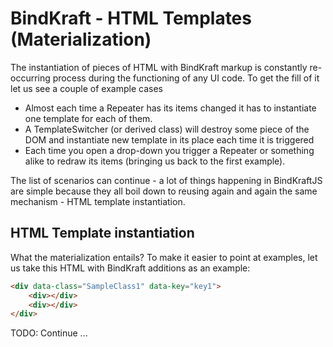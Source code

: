 # BindKraft - HTML Templates (Materialization)

The instantiation of pieces of HTML with BindKraft markup is constantly re-occurring process during the functioning of any UI code. To get the fill of it let us see a couple of example cases

- Almost each time a Repeater has its items changed it has to instantiate one template for each of them.
- A TemplateSwitcher (or derived class) will destroy some piece of the DOM and instantiate new template in its place each time it is triggered
- Each time you open a drop-down you trigger a Repeater or something alike to redraw its items (bringing us back to the first example).

The list of scenarios can continue - a lot of things happening in BindKraftJS are simple because they all boil down to reusing again and again the same 
mechanism - HTML template instantiation.

## HTML Template instantiation

What the materialization entails? To make it easier to point at examples, let us take this HTML with BindKraft additions as an example:

```html
<div data-class="SampleClass1" data-key="key1">
    <div></div>
    <div></div>
</div>
```

TODO: Continue ...